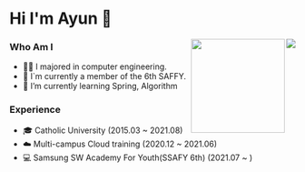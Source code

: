 # Hi I'm Ayun 👋

<img align='right' src="http://mazassumnida.wtf/api/v2/generate_badge?boj=success">
<img align='right' src="https://github-readme-stats.vercel.app/api?username=happyAyun&show_icons=true&theme=radical" height="165">

### 
### Who Am I
- 👩‍💻 I majored in computer engineering.
- 👔 I`m currently a member of the 6th SAFFY.
- 🌱 I’m currently learning Spring, Algorithm



### Experience
- 🎓 Catholic University (2015.03 ~ 2021.08)
- ☁️ Multi-campus Cloud training (2020.12 ~ 2021.06)
- 💻 Samsung SW Academy For Youth(SSAFY 6th) (2021.07 ~ )


<!-- ### Award
- 🥇
- 🥈 -->












